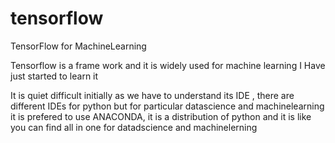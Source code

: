 # tensorflow
TensorFlow for MachineLearning

Tensorflow is a frame work and it is widely used for machine learning
I Have just started to learn it

It is quiet difficult initially as we have to understand its IDE , there are different IDEs for python but for particular datascience and machinelearning
it is prefered to use ANACONDA, it is a distribution of python and it is like you can find all in one for datadscience and machinelerning 

